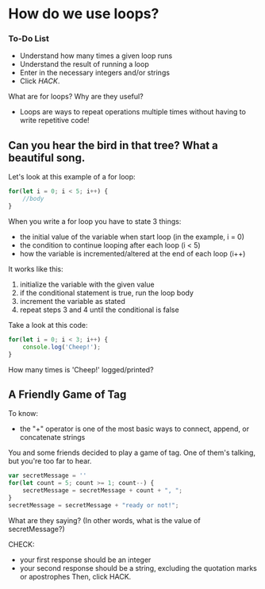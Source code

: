 # How do we use loops?

<div class="aside">
<h3>To-Do List</h3>
<ul>
  <li>Understand how many times a given loop runs</li>
  <li>Understand the result of running a loop</li>
  <li>Enter in the necessary integers and/or strings</li>
  <li>Click <em>HACK</em>.</li>
</ul>
</div>

What are for loops? Why are they useful?
- Loops are ways to repeat operations multiple times without having to write repetitive code!

## Can you hear the bird in that tree? What a beautiful song.
Let's look at this example of a for loop:
```js
for(let i = 0; i < 5; i++) {
    //body
}
```

When you write a for loop you have to state 3 things:
- the initial value of the variable when start loop (in the example, i = 0)
- the condition to continue looping after each loop (i < 5)
- how the variable is incremented/altered at the end of each loop (i++)

It works like this:
1. initialize the variable with the given value
2. if the conditional statement is true, run the loop body
3. increment the variable as stated
4. repeat steps 3 and 4 until the conditional is false

Take a look at this code:
```js
for(let i = 0; i < 3; i++) {
    console.log('Cheep!');
}
```
How many times is 'Cheep!' logged/printed?

## A Friendly Game of Tag
To know:
- the "+" operator is one of the most basic ways to connect, append, or concatenate strings

You and some friends decided to play a game of tag. One of them's talking, but you're too far to hear.

```js
var secretMessage = ''
for(let count = 5; count >= 1; count--) {
    secretMessage = secretMessage + count + ", ";
}
secretMessage = secretMessage + "ready or not!";
```
What are they saying? (In other words, what is the value of secretMessage?)


CHECK:
- your first response should be an integer
- your second response should be a string, excluding the quotation  marks or apostrophes
Then, click HACK.

